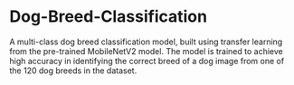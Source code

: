 # Dog-Breed-Classification
A multi-class dog breed classification model, built using transfer learning from the pre-trained MobileNetV2 model.  The model is trained to achieve high accuracy in identifying the correct breed of a dog image from one of the 120 dog breeds in the dataset.
